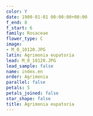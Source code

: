 ```yaml
---
color: Y
date: 1900-01-01 00:00:00+00:00
f_end: 8
f_start: 6
family: Rosaceae
flower_type: C
image:
- M_0_10120.JPG
latin: Agrimonia eupatoria
lead: M_0_10120.JPG
lead_sample: false
name: index.en
order: Agrimonia
parallel: false
petals: 5
petals_joined: false
star_shape: false
title: Agrimonia eupatoria
---
```

